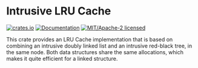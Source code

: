 Intrusive LRU Cache
===================

[![crates.io](https://img.shields.io/crates/v/intrusive-lru-cache.svg)](https://crates.io/crates/intrusive-lru-cache)
[![Documentation](https://docs.rs/intrusive-lru-cache/badge.svg)](https://docs.rs/intrusive-lru-cache)
[![MIT/Apache-2 licensed](https://img.shields.io/crates/l/intrusive-lru-cache.svg)](./LICENSE-Apache)

This crate provides an LRU Cache implementation that is based on combining an intrusive doubly linked list and an intrusive red-black tree,
in the same node. Both data structures share the same allocations, which makes it quite efficient for a linked structure.